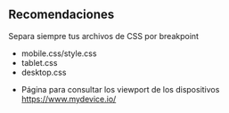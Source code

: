 ## Recomendaciones

Separa siempre tus archivos de CSS por breakpoint

* mobile.css/style.css
* tablet.css
* desktop.css 

- Página para consultar los viewport de los dispositivos 
https://www.mydevice.io/

